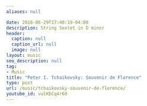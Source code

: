```yaml
---
aliases: null

date: 2016-06-29T17:40:19-04:00
description: String Sextet in D minor
header:
  caption: null
  caption_url: null
  image: null
layout: music
seo_description: null
tag:
- Music
title: "Peter I. Tchaikovsky: Souvenir de Florence"
type: post
url: /music/tchaikovsky-souvenir-de-florence/
youtube_id: vulKECq4r60
---
```

